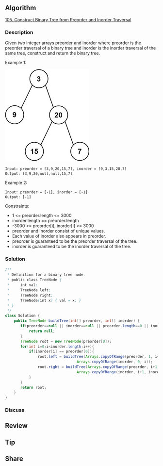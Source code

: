 ## Algorithm

[105. Construct Binary Tree from Preorder and Inorder Traversal](https://leetcode.com/problems/construct-binary-tree-from-preorder-and-inorder-traversal/)

### Description

Given two integer arrays preorder and inorder where preorder is the preorder traversal of a binary tree and inorder is the inorder traversal of the same tree, construct and return the binary tree.

Example 1:

![](assets/20210812-e354285b.png)

```
Input: preorder = [3,9,20,15,7], inorder = [9,3,15,20,7]
Output: [3,9,20,null,null,15,7]
```

Example 2:

```
Input: preorder = [-1], inorder = [-1]
Output: [-1]
```

Constraints:

- 1 <= preorder.length <= 3000
- inorder.length == preorder.length
- -3000 <= preorder[i], inorder[i] <= 3000
- preorder and inorder consist of unique values.
- Each value of inorder also appears in preorder.
- preorder is guaranteed to be the preorder traversal of the tree.
- inorder is guaranteed to be the inorder traversal of the tree.


### Solution

```java
/**
 * Definition for a binary tree node.
 * public class TreeNode {
 *     int val;
 *     TreeNode left;
 *     TreeNode right;
 *     TreeNode(int x) { val = x; }
 * }
 */
class Solution {
    public TreeNode buildTree(int[] preorder, int[] inorder) {
       if(preorder==null || inorder==null || preorder.length==0 || inorder.length==0){
           return null;
       }
       TreeNode root = new TreeNode(preorder[0]);
       for(int i=0;i<inorder.length;i++){
           if(inorder[i] == preorder[0]){
               root.left = buildTree(Arrays.copyOfRange(preorder, 1, i+1),
                                 Arrays.copyOfRange(inorder, 0, i));
               root.right = buildTree(Arrays.copyOfRange(preorder, i+1, preorder.length),
                                 Arrays.copyOfRange(inorder, i+1, inorder.length));
           }
       }
       return root;
    }
}
```

### Discuss

## Review


## Tip


## Share
